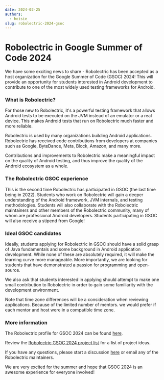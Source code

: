 ```yaml
---
date: 2024-02-25
authors:
  - hoisie
slug: robolectric-2024-gsoc
---
```


# Robolectric in Google Summer of Code 2024

We have some exciting news to share - Robolectric has been accepted as a host
organization for the Google Summer of Code (GSOC) 2024! This will provide an
opportunity for students interested in Android development to contribute to one
of the most widely used testing frameworks for Android.

### What is Robolectric?

For those new to Robolectric, it's a powerful testing framework that allows
Android tests to be executed on the JVM instead of an emulator or a real device.
This makes Android tests that run on Robolectric much faster and more reliable.

Robolectric is used by many organizations building Android applications.
Robolectric has received code contributions from developers at companies such as
Google, ByteDance, Meta, Block, Amazon, and many more.

Contributions and improvements to Robolectric make a meaningful impact on the
quality of Android testing, and thus improve the quality of the Android
ecosystem as a whole.

### The Robolectric GSOC experience

This is the second time Robolectric has participated in GSOC (the last time
being in 2022). Students who work on Robolectric will gain a deeper
understanding of the Android framework, JVM internals, and testing
methodologies. Students will also collaborate with the Robolectric maintainers
and other members of the Robolectric community, many of whom are professional
Android developers. Students participating in GSOC will also receive a stipend
from Google!

### Ideal GSOC candidates

Ideally, students applying for Robolectric in GSOC should have a solid grasp of
Java fundamentals and some background in Android application development. While
none of these are absolutely required, it will make the learning curve more
manageable. More importantly, we are looking for students that have demonstrated
a passion for programming and open-source.

We also ask that students interested in applying should attempt to make one
small contribution to Robolectric in order to gain some familiarity with the
development environment.

Note that time zone differences will be a consideration when reviewing
applications.  Because of the limited number of mentors. we would prefer if each
mentor and host were in a compatible time zone.

### More information

The Robolectric profile for GSOC 2024 can be found [here](https://summerofcode.withgoogle.com/programs/2024/organizations/robolectric).

Review the [Robolectric GSOC 2024 project
list](https://docs.google.com/presentation/d/1Wyqkef0bK3c9EbZzTdFw7S9Hx5-fq9iRgNbVWozQ2q0/edit?usp=sharing) for a list of project ideas.

If you have any questions, please start a discussion
[here](https://github.com/robolectric/robolectric/discussions) or email any of
the Robolectric maintainers.

We are very excited for the summer and hope that GSOC 2024 is an awesome experience for
everyone involved!
